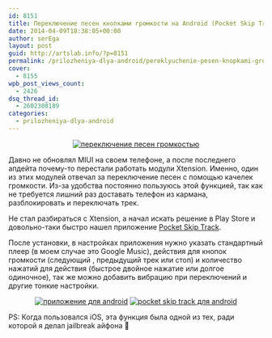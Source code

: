 ```yaml
---
id: 8151
title: Переключение песен кнопками громкости на Android (Pocket Skip Track)
date: 2014-04-09T18:38:05+00:00
author: serEga
layout: post
guid: http://artslab.info/?p=8151
permalink: /prilozheniya-dlya-android/pereklyuchenie-pesen-knopkami-gromkosti-na-android-pocket-skip-track/
cover:
  - 8155
wpb_post_views_count:
  - 2426
dsq_thread_id:
  - 2602308189
categories:
  - prilozheniya-dlya-android
---
```

<center>
  <a href="http://googledrive.com/host/0B9lHVSSSdxdxd0hjdUdmRzY3Tjg/perekluchenie-pesen-knopkami-gromkosti.jpg"><img src="http://googledrive.com/host/0B9lHVSSSdxdxd0hjdUdmRzY3Tjg/perekluchenie-pesen-knopkami-gromkosti-300x221.jpg" alt="переключение песен громкостью" class="aligncenter size-medium wp-image-8152" srcset="http://googledrive.com/host/0B9lHVSSSdxdxd0hjdUdmRzY3Tjg/perekluchenie-pesen-knopkami-gromkosti-300x221.jpg 300w, http://googledrive.com/host/0B9lHVSSSdxdxd0hjdUdmRzY3Tjg/perekluchenie-pesen-knopkami-gromkosti.jpg 793w" sizes="(max-width: 300px) 100vw, 300px" /></a>
</center>

Давно не обновлял MIUI на своем телефоне, а после последнего апдейта почему-то перестали работать модули Xtension. Именно, один из этих модулей отвечал за переключение песен с помощью качелек громкости. Из-за удобства постоянно пользуюсь этой функцией, так как не требуется лишний раз доставать телефон из кармана, разблокировать и переключать трек.

<!--more-->

Не стал разбираться с Xtension, а начал искать решение в Play Store и довольно-таки быстро нашел приложение [Pocket Skip Track](https://play.google.com/store/apps/details?id=com.silentlexx.volbtntrackctrl).

После установки, в настройках приложения нужно указать стандартный плеер (в моем случае это Google Music), действия для кнопок громкости (следующий , предыдущий трек или стоп) и количество нажатий для действия (быстрое двойное нажатие или долгое одиночное), так же можно добавить вибрацию при переключений и другие тонкие настройки.

<center>
  <a href="http://googledrive.com/host/0B9lHVSSSdxdxd0hjdUdmRzY3Tjg/next-prev-track-volume.png"><img src="http://googledrive.com/host/0B9lHVSSSdxdxd0hjdUdmRzY3Tjg/next-prev-track-volume-168x300.png" alt="приложение для android" class="size-medium wp-image-8154" srcset="http://googledrive.com/host/0B9lHVSSSdxdxd0hjdUdmRzY3Tjg/next-prev-track-volume-168x300.png 168w, http://googledrive.com/host/0B9lHVSSSdxdxd0hjdUdmRzY3Tjg/next-prev-track-volume-576x1024.png 576w, http://googledrive.com/host/0B9lHVSSSdxdxd0hjdUdmRzY3Tjg/next-prev-track-volume.png 720w" sizes="(max-width: 168px) 100vw, 168px" /></a>&nbsp;<a href="http://googledrive.com/host/0B9lHVSSSdxdxd0hjdUdmRzY3Tjg/skip-track-android.png"><img src="http://googledrive.com/host/0B9lHVSSSdxdxd0hjdUdmRzY3Tjg/skip-track-android-168x300.png" alt="pocket skip track для android" class="size-medium wp-image-8153" srcset="http://googledrive.com/host/0B9lHVSSSdxdxd0hjdUdmRzY3Tjg/skip-track-android-168x300.png 168w, http://googledrive.com/host/0B9lHVSSSdxdxd0hjdUdmRzY3Tjg/skip-track-android-576x1024.png 576w, http://googledrive.com/host/0B9lHVSSSdxdxd0hjdUdmRzY3Tjg/skip-track-android.png 720w" sizes="(max-width: 168px) 100vw, 168px" /></a>
</center>

PS: Когда пользовался iOS, эта функция была одной из тех, ради которой я делал jailbreak айфона 🙂